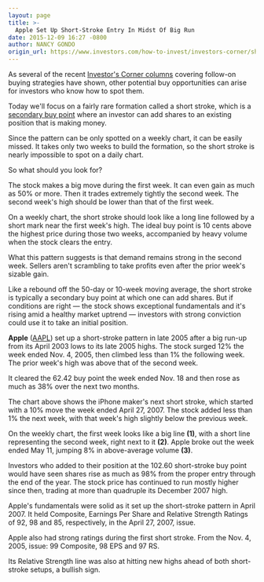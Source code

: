 ```yaml
---
layout: page
title: >-
  Apple Set Up Short-Stroke Entry In Midst Of Big Run
date: 2015-12-09 16:27 -0800
author: NANCY GONDO
origin_url: https://www.investors.com/how-to-invest/investors-corner/short-stroke-offers-secondary-buy-point/
---
```


As several of the recent [Investor's Corner columns](http://education.investors.com/investors-corner.htm) covering follow-on buying strategies have shown, other potential buy opportunities can arise for investors who know how to spot them.

Today we'll focus on a fairly rare formation called a short stroke, which is a [secondary buy point](https://www.investors.com/products/ibd-home-study-program/advanced-buying-strategies-for-successful-investing/?src=A011BMT) where an investor can add shares to an existing position that is making money.

Since the pattern can be only spotted on a weekly chart, it can be easily missed. It takes only two weeks to build the formation, so the short stroke is nearly impossible to spot on a daily chart.

So what should you look for?

The stock makes a big move during the first week. It can even gain as much as 50% or more. Then it trades extremely tightly the second week. The second week's high should be lower than that of the first week.

On a weekly chart, the short stroke should look like a long line followed by a short mark near the first week's high. The ideal buy point is 10 cents above the highest price during those two weeks, accompanied by heavy volume when the stock clears the entry.

What this pattern suggests is that demand remains strong in the second week. Sellers aren't scrambling to take profits even after the prior week's sizable gain.

Like a rebound off the 50-day or 10-week moving average, the short stroke is typically a secondary buy point at which one can add shares. But if conditions are right — the stock shows exceptional fundamentals and it's rising amid a healthy market uptrend — investors with strong conviction could use it to take an initial position.

**Apple** ([AAPL](https://research.investors.com/quote.aspx?symbol=AAPL)) set up a short-stroke pattern in late 2005 after a big run-up from its April 2003 lows to its late 2005 highs. The stock surged 12% the week ended Nov. 4, 2005, then climbed less than 1% the following week. The prior week's high was above that of the second week.

It cleared the 62.42 buy point the week ended Nov. 18 and then rose as much as 38% over the next two months.

The chart above shows the iPhone maker's next short stroke, which started with a 10% move the week ended April 27, 2007. The stock added less than 1% the next week, with that week's high slightly below the previous week.

On the weekly chart, the first week looks like a big line **(1)**, with a short line representing the second week, right next to it **(2)**. Apple broke out the week ended May 11, jumping 8% in above-average volume **(3)**.

Investors who added to their position at the 102.60 short-stroke buy point would have seen shares rise as much as 98% from the proper entry through the end of the year. The stock price has continued to run mostly higher since then, trading at more than quadruple its December 2007 high.

Apple's fundamentals were solid as it set up the short-stroke pattern in April 2007. It held Composite, Earnings Per Share and Relative Strength Ratings of 92, 98 and 85, respectively, in the April 27, 2007, issue.

Apple also had strong ratings during the first short stroke. From the Nov. 4, 2005, issue: 99 Composite, 98 EPS and 97 RS.

Its Relative Strength line was also at hitting new highs ahead of both short-stroke setups, a bullish sign.
